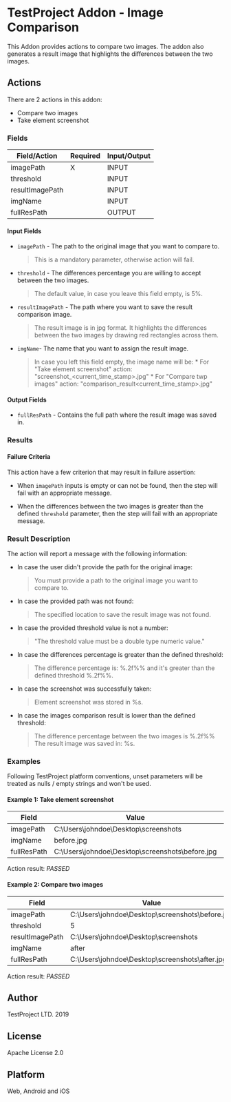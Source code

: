 # TestProject Addon - Image Comparison

This Addon provides actions to compare two images.
The addon also generates a result image that highlights the differences between the two images.

## Actions
There are 2 actions in this addon:

* Compare two images
* Take element screenshot

### Fields

|  Field/Action   | Required | Input/Output | 
|-----------------|----------|--------------|
| imagePath       |     X    |     INPUT    |
| threshold       |          |     INPUT    |
| resultImagePath |          |     INPUT    |
| imgName         |          |     INPUT    |
| fullResPath     |          |     OUTPUT   |

#### Input Fields

* `imagePath` - The path to the original image that you want to compare to.

    > This is a mandatory parameter, otherwise action will fail.


* `threshold` - The differences percentage you are willing to accept between the two images.

    > The default value, in case you leave this field empty, is 5%.

* `resultImagePath` - The path where you want to save the result comparison image.

    > The result image is in jpg format. It highlights the differences between the two images by drawing red rectangles across them.

* `imgName`- The name that you want to assign the result image.

    > In case you left this field empty, the image name will be: 
      * For "Take element screenshot" action: "screenshot_<current_time_stamp>.jpg"
      * For "Compare twp images" action: "comparison_result<current_time_stamp>.jpg"

#### Output Fields

* `fullResPath` - Contains the full path where the result image was saved in.

### Results

#### Failure Criteria

This action have a few criterion that may result in failure assertion:

* When `imagePath` inputs is empty or can not be found, then the step will fail with an appropriate message.

* When the differences between the two images is greater than the defined `threshold` parameter, then the step will fail with an appropriate message.

### Result Description

The action will report a message with the following information:

* In case the user didn't provide the path for the original image:
    > You must provide a path to the original image you want to compare to.

* In case the provided path was not found:
    > The specified location to save the result image was not found.

* In case the provided threshold value is not a number:
    > "The threshold value must be a double type numeric value."

* In case the differences percentage is greater than the defined threshold:
    > The difference percentage is: %.2f%% and it's greater than the defined threshold %.2f%%.

* In case the screenshot was successfully taken:
    > Element screenshot was stored in %s.

* In case the images comparison result is lower than the defined threshold:
    > The difference percentage between the two images is %.2f%%  The result image was saved in: %s.

### Examples

Following TestProject platform conventions, unset parameters will be treated as nulls / empty strings and won't be used.

#### Example 1: Take element screenshot

| Field            | Value                                            | Input/Output |
|------------------|--------------------------------------------------|--------------|
| imagePath        | C:\Users\johndoe\Desktop\screenshots             |     INPUT    |
| imgName          | before.jpg                                       |     INPUT    |
| fullResPath      | C:\Users\johndoe\Desktop\screenshots\before.jpg  |     OUTPUT   |

Action result: *PASSED*

#### Example 2: Compare two images

| Field            | Value                                            | Input/Output |
|------------------|--------------------------------------------------|--------------|
| imagePath        | C:\Users\johndoe\Desktop\screenshots\before.jpg  |     INPUT    |
| threshold        | 5                                                |     INPUT    |
| resultImagePath  | C:\Users\johndoe\Desktop\screenshots             |     INPUT    |
| imgName          | after                                            |     INPUT    |
| fullResPath      | C:\Users\johndoe\Desktop\screenshots\after.jpg   |     OUTPUT   |

Action result: *PASSED*

## Author

TestProject LTD. 2019

## License

Apache License 2.0

## Platform

Web, Android and iOS